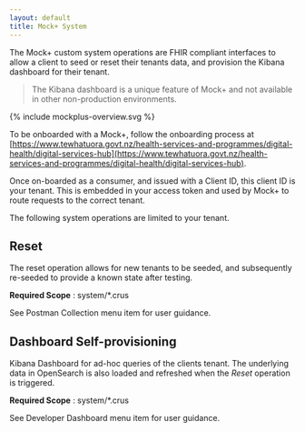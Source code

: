 ```yaml
---
layout: default
title: Mock+ System
---
```


The Mock+ custom system operations are FHIR compliant interfaces to allow a client to seed or reset their tenants data, and provision the Kibana dashboard for their tenant.

> The Kibana dashboard is a unique feature of Mock+ and not available in other non-production environments.

<div width="70%">
<!-- Generated from `input/images-source/mockplus-overview.plantuml` -->
{% include mockplus-overview.svg %}
</div>

To be onboarded with a Mock+, follow the onboarding process at [https://www.tewhatuora.govt.nz/health-services-and-programmes/digital-health/digital-services-hub](https://www.tewhatuora.govt.nz/health-services-and-programmes/digital-health/digital-services-hub).

Once on-boarded as a consumer, and issued with a Client ID, this client ID is your tenant. This is embedded in your access token and used by Mock+ to route requests to the correct tenant.

The following system operations are limited to your tenant.

## Reset

The reset operation allows for new tenants to be seeded, and subsequently re-seeded to provide a known state after testing.

**Required Scope** : system/*.crus

See Postman Collection menu item for user guidance.

## Dashboard Self-provisioning

Kibana Dashboard for ad-hoc queries of the clients tenant. The underlying data in OpenSearch is also loaded and refreshed when the _Reset_ operation is triggered.

**Required Scope** : system/*.crus

See Developer Dashboard menu item for user guidance.
